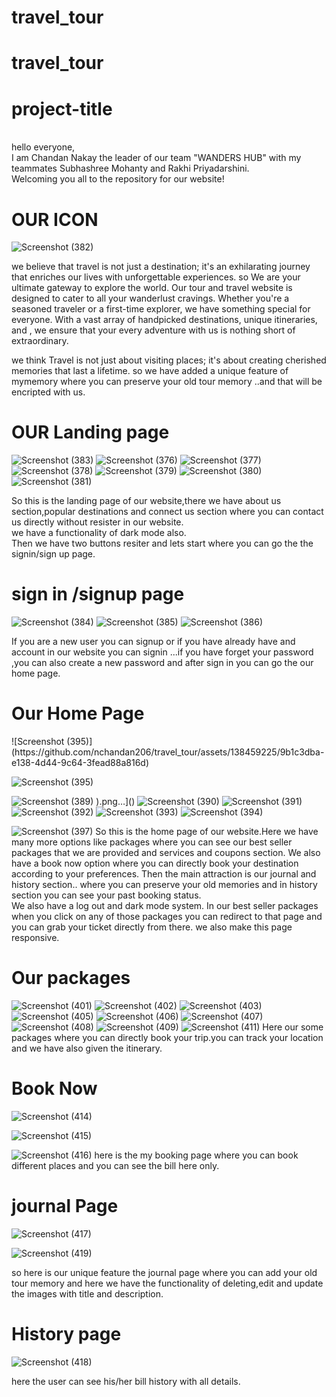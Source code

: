 # travel_tour
# travel_tour
<h1>project-title</h1><br>
hello everyone,<br>
I am Chandan Nakay the leader of our team "WANDERS HUB" with my teammates Subhashree Mohanty and Rakhi Priyadarshini.<br>
Welcoming you all to the repository for our website!

<h1>OUR ICON</h1>

![Screenshot (382)](https://github.com/nchandan206/travel_tour/assets/138459225/3f91b58e-793f-48ca-9607-fabf4b0fda59)

we believe that travel is not just a destination; it's an exhilarating journey that enriches our lives with unforgettable experiences. so
We are your ultimate gateway to explore the world.
Our tour and travel website is designed to cater to all your wanderlust cravings. Whether you're a seasoned traveler or a first-time explorer, we have something special  for everyone.
With a vast array of handpicked destinations, unique itineraries, and , we ensure that your every adventure with us is nothing short of extraordinary.


we think Travel is not just about visiting places; it's about creating cherished memories that last a lifetime. so we have added a unique feature of mymemory
 where you can preserve your old tour memory ..and that will be encripted with us.

 <h1>OUR Landing page</h1>
 
 ![Screenshot (383)](https://github.com/nchandan206/travel_tour/assets/138459225/c2162b7a-8b90-4fbf-819c-0b1ea9f9696e)
![Screenshot (376)](https://github.com/nchandan206/travel_tour/assets/138459225/6efb019a-2490-4cb5-9bb6-12024f384ca0)
 ![Screenshot (377)](https://github.com/nchandan206/travel_tour/assets/138459225/8da030fc-aa80-4923-a3e3-cc7128397667)
 ![Screenshot (378)](https://github.com/nchandan206/travel_tour/assets/138459225/f8466217-e22b-4fbb-ac2a-5b9f83e7e2c7)
![Screenshot (379)](https://github.com/nchandan206/travel_tour/assets/138459225/68befaed-60fb-43c9-9be8-1d370a77a851)
![Screenshot (380)](https://github.com/nchandan206/travel_tour/assets/138459225/79976928-785b-458f-8aac-87e7595bcad4)
![Screenshot (381)](https://github.com/nchandan206/travel_tour/assets/138459225/d11a39d8-5132-4ab7-ba6c-61861453f4d4)

So this is the landing page of our website,there we have about us section,popular destinations and connect us section where you can contact us directly without resister in our website.<br>
we have a functionality of dark mode also.<br>
Then we have  two buttons resiter and lets start where you can go the the signin/sign up page.
<h1>sign in /signup page</h1>

![Screenshot (384)](https://github.com/nchandan206/travel_tour/assets/138459225/f05fece6-40aa-44bc-8531-f7d968cfe35e)
![Screenshot (385)](https://github.com/nchandan206/travel_tour/assets/138459225/5a7d3b34-7438-44d4-8367-1b6f7e25f54b)
![Screenshot (386)](https://github.com/nchandan206/travel_tour/assets/138459225/b10787a7-9ecc-4d24-8cff-04d15d2c2222)

If you are a new user you can signup or if you have already have and account in our website you can signin ...if you have forget your password ,you can also create a new password and after sign in you can go the our home page.
<h1>Our Home Page</h1>
![Screenshot (395)](https://github.com/nchandan206/travel_tour/assets/138459225/9b1c3dba-e138-4d44-9c64-3fead88a816d)


![Screenshot (395)](https://github.com/nchandan206/travel_tour/assets/138459225/6bf2b3ca-2161-4d9d-a07e-da696773a6f3)

![Screenshot (389)](https://github.com/nchandan206/travel_tour/assets/138459225/511db78a-657f-4a51-b5ef-5068598b2cde)
).png…]()
![Screenshot (390)](https://github.com/nchandan206/travel_tour/assets/138459225/30895592-6844-4237-96fa-34645fa7988a)
![Screenshot (391)](https://github.com/nchandan206/travel_tour/assets/138459225/cdfae939-6201-4286-9e36-fd4885328b68)
![Screenshot (392)](https://github.com/nchandan206/travel_tour/assets/138459225/aa6eba57-a879-40cd-9e2b-d2b8fcac2099)
![Screenshot (393)](https://github.com/nchandan206/travel_tour/assets/138459225/e193bad5-db1f-4d32-9fe2-9874f04d66e2)
![Screenshot (394)](https://github.com/nchandan206/travel_tour/assets/138459225/afd4142f-2ca4-4fdc-a875-9753c02b9614)

![Screenshot (397)](https://github.com/nchandan206/travel_tour/assets/138459225/3f002724-921c-4c91-8470-a11eab28745f)
So this is the home page of our website.Here we have many more options like packages where you can see our best seller packages that we are provided and services and coupons section. We also have a book now option where you can directly book your destination according to your preferences. Then the main attraction is our journal and history section.. where you can preserve your old memories and ỉn history section you can see your past booking status. <br>
We also have a log out and dark mode system.
In our best seller packages when you click on any of those packages you can redirect to that page and you can grab your ticket directly from there.
we also make this page responsive.
<h1>Our packages</h1>


![Screenshot (401)](https://github.com/nchandan206/travel_tour/assets/138459225/8163e40a-df5b-4275-a2dd-c7bd50c7de83)
![Screenshot (402)](https://github.com/nchandan206/travel_tour/assets/138459225/bb1fd552-23c8-4551-af78-9c0b8c8e463e)
![Screenshot (403)](https://github.com/nchandan206/travel_tour/assets/138459225/32561c3b-ec31-4c3d-a3c8-9d7dad3d29a2)
![Screenshot (405)](https://github.com/nchandan206/travel_tour/assets/138459225/f075ca7f-a1e5-43f3-be6f-ddf0e6b22f60)
![Screenshot (406)](https://github.com/nchandan206/travel_tour/assets/138459225/764754b4-80da-4c83-9bd5-9a1cf4665d9f)
![Screenshot (407)](https://github.com/nchandan206/travel_tour/assets/138459225/d2c7d703-713d-4360-86ca-46388f06c493)
![Screenshot (408)](https://github.com/nchandan206/travel_tour/assets/138459225/7f451db1-0b72-499e-92f3-a87ba64bfe43)
![Screenshot (409)](https://github.com/nchandan206/travel_tour/assets/138459225/e85a2353-cacd-4fa5-802e-22f871ca95d5)
![Screenshot (411)](https://github.com/nchandan206/travel_tour/assets/138459225/78d29795-d639-40ec-8704-600eb52209cf)
Here our some packages where you can directly book your trip.you can track your location and we have also given the itinerary.
<h1>Book Now</h1>

![Screenshot (414)](https://github.com/nchandan206/travel_tour/assets/138459225/5cc23a91-9d18-48f6-b143-efed8c69aa51)

![Screenshot (415)](https://github.com/nchandan206/travel_tour/assets/138459225/1d9cc43f-5169-4191-8469-1107be55a508)

![Screenshot (416)](https://github.com/nchandan206/travel_tour/assets/138459225/bf4e87b3-1cf3-4dd5-9f6f-b5821551510f)
here is the my booking page where you can book different places and you can see the bill here only.

<h1>journal Page</h1>

![Screenshot (417)](https://github.com/nchandan206/travel_tour/assets/138459225/5747d2ec-e6c8-4d8f-99b9-45105f5fffff)


![Screenshot (419)](https://github.com/nchandan206/travel_tour/assets/138459225/23a589bd-1499-4936-af23-b482a74ed633)


so here is our unique feature the journal page where you can add your old tour memory and here we have the functionality of deleting,edit and  update the images with title and description.

<h1>History page</h1>

![Screenshot (418)](https://github.com/nchandan206/travel_tour/assets/138459225/dc54284c-6297-4fc6-82b6-4f47b617bd8e)

here the user can see his/her bill history with all details.

